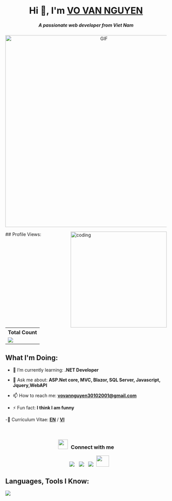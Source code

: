 <p align="center">

<br/>

</p>

<h1 align="center">Hi 👋, I'm <a href="https://github.com/vannguyen3010">VO VAN NGUYEN</a></h1>
<h5 align="center">A passionate web developer from Viet Nam</h5>
<p align="center">
		<a target="_blank" align="center">
  <img margin-top="700" height="600" alt="GIF" src="https://media.giphy.com/media/SWoSkN6DxTszqIKEqv/giphy.gif">
</a>
</p>
## Profile Views:

<img align="right" width="300" src="./assets/computer.gif" alt="coding" />

<table>
    <tr>
        <th>Total Count</th>
    </tr>
    <tr>
        <td>
            <a href="https://github.com/vannguyen3010"> <img src="https://komarev.com/ghpvc/?username=nguyenthihuynhnhi&style=for-the-badge&color=blue" /> </a>
        </td>
    </tr>
</table>

## What I'm Doing:

- 🌱 I’m currently learning: **.NET Developer**

- 💬 Ask me about: **ASP.Net core, MVC, Blazor, SQL Server, Javascript, Jquery,WebAPI**

-  📫 How to reach me: **vovannguyen30102001@gmail.com**

- ⚡ Fun fact: **I think I am funny**

-📄 Curriculum Vitae: **<a href="https://drive.google.com/file/d/1GnHZ8CEQlLuZ2wF_iR8_GChuiOfHhA0q/view?usp=drive_link" target="_blank">EN</a>** / **<a href="https://drive.google.com/file/d/1yWkAb7k81TEkYv--0cXGMEXqeXHCUKry/view?usp=drive_link" target="blank">VI</a>**

<br/>
<h3 align="center" > <img src="https://media.giphy.com/media/iY8CRBdQXODJSCERIr/giphy.gif" width="30" height="30" style="margin-right: 10px;">Connect with me </h3>

<p align="center">

 <div align="center"  class="icons-social" style="margin-left: 10px;">
        <a style="margin-left: 10px;"  target="_blank" href="https://www.linkedin.com/in/v%C3%B5-v%C4%83n-nguy%C3%AAn-9a55a924a/">
			<img src="https://img.icons8.com/doodle/40/000000/linkedin--v2.png"></a>
        <a style="margin-left: 10px;" target="_blank" href="https://github.com/vannguyen3010">
		<img src="https://img.icons8.com/doodle/40/000000/github--v1.png"></a>
        <a style="margin-left: 10px;" target="_blank" href="https://www.instagram.com/vannguyen30.10/">
			<img src="https://img.icons8.com/doodle/40/000000/instagram-new--v2.png"></a>
		<a style="margin-left: 5px;" target="_blank" href="https://www.facebook.com/NguyenDev.3010/">
					<img src="https://raw.githubusercontent.com/rahuldkjain/github-profile-readme-generator/master/src/images/icons/Social/facebook.svg" height="35"
            width="40" ></a>
      </div>

</p>


## Languages, Tools I Know:

<p align="left">
    <img
        src="https://skillicons.dev/icons?i=cs,dotnet,js,tailwind,bootstrap,postman,figma,github,git,photoshop,sass,css,html,discord"
    />
</p>


